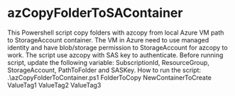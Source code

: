 # azCopyFolderToSAContainer
This Powershell script copy folders with azcopy from local Azure VM path to StorageAccount container. The VM in Azure need to use managed identity and have blob/storage permission to StorageAccount for azcopy to work. The script use azcopy with SAS key to authenticate. Before running script, update the following variable: SubscriptionId, ResourceGroup, StorageAccount, PathToFolder and SASKey. How to run the script: .\azCopyFolderToContainer.ps1 FolderToCopy NewContainerToCreate ValueTag1 ValueTag2 ValueTag3
